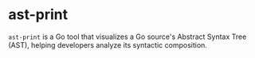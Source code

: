 # ast-print
`ast-print` is a Go tool that visualizes a Go source's Abstract Syntax Tree (AST), helping developers analyze its syntactic composition.

